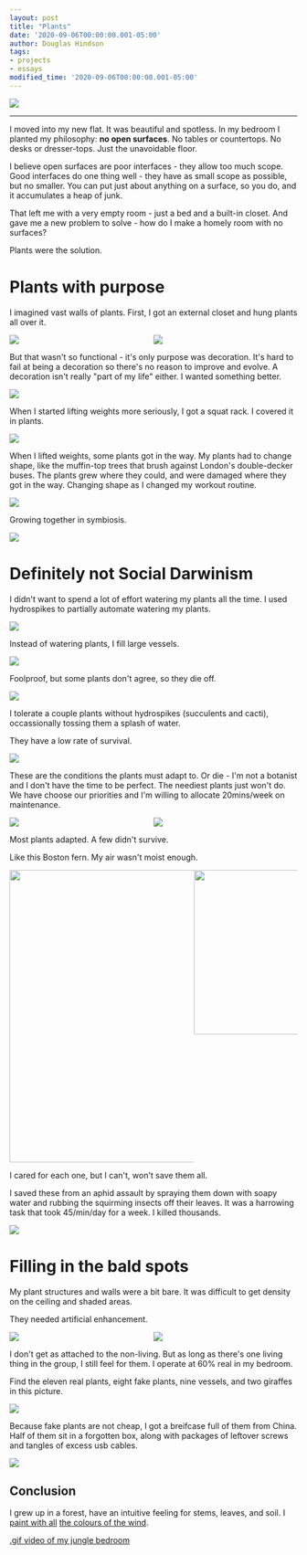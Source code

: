 ```yaml
---
layout: post
title: "Plants"
date: '2020-09-06T00:00:00.001-05:00'
author: Douglas Hindson
tags: 
- projects
- essays
modified_time: '2020-09-06T00:00:00.001-05:00'
---
```


<img src="https://i.imgur.com/STMPWD0.jpg"><br/>

---

I moved into my new flat. It was beautiful and spotless. In my bedroom I planted my philosophy: **no open surfaces**. No tables or countertops. No desks or dresser-tops. Just the unavoidable floor.

I believe open surfaces are poor interfaces - they allow too much scope. Good interfaces do one thing well - they have as small scope as possible, but no smaller. You can put just about anything on a surface, so you do, and it accumulates a heap of junk.

That left me with a very empty room - just a bed and a built-in closet. And gave me a new problem to solve - how do I make a homely room with no surfaces?

Plants were the solution.

# Plants with purpose

I imagined vast walls of plants. First, I got an external closet and hung plants all over it.

<div class="row" style="display:flex">
  <div class="column">
    <img src="https://i.imgur.com/AaJQm0I.jpg"><br/>
  </div>
  <div class="column">
    <img src="https://i.imgur.com/xT2eovv.jpg"><br/>
  </div>
</div>

But that wasn't so functional - it's only purpose was decoration. It's hard to fail at being a decoration so there's no reason to improve and evolve. A decoration isn't really "part of my life" either. I wanted something better.

<img src="https://i.imgur.com/dtQeenL.jpg"><br/>

When I started lifting weights more seriously, I got a squat rack. I covered it in plants.

<img src="https://i.imgur.com/ezmwlHj.jpg"><br/>

When I lifted weights, some plants got in the way. My plants had to change shape, like the muffin-top trees that brush against London's double-decker buses. The plants grew where they could, and were damaged where they got in the way. Changing shape as I changed my workout routine.

<img src="https://i.imgur.com/VF7gxsS.jpg"><br/>

Growing together in symbiosis.

<img src="https://i.imgur.com/w3jC4Hs.jpg"><br/>

# Definitely not Social Darwinism

I didn't want to spend a lot of effort watering my plants all the time. I used hydrospikes to partially automate watering my plants.

<img src="https://i.imgur.com/vvgDyqG.jpg"><br/>

Instead of watering plants, I fill large vessels.

<img src="https://i.imgur.com/AQAHKDT.jpg"><br/>

Foolproof, but some plants don't agree, so they die off.

<img src="https://i.imgur.com/9RZgeEZ.jpg"><br/>

I tolerate a couple plants without hydrospikes (succulents and cacti), occassionally tossing them a splash of water.

They have a low rate of survival.

<img src="https://i.imgur.com/sFDZ62M.jpg"><br/>

These are the conditions the plants must adapt to. Or die - I'm not a botanist and I don't have the time to be perfect. The neediest plants just won't do. We have choose our priorities and I'm willing to allocate 20mins/week on maintenance.

<div class="row" style="display:flex">
  <div class="column">
    <img src="https://i.imgur.com/ktAYR5v.jpg"><br/>
  </div>
  <div class="column">
    <img src="https://i.imgur.com/XxEvjrS.jpg"><br/>
  </div>
</div>

Most plants adapted. A few didn't survive.

Like this Boston fern. My air wasn't moist enough.

<div class="row" style="display:flex">
  <div class="column">
    <img src="https://i.imgur.com/a5XkwHw.jpg" style="width: 32rem; height: auto;"><br/>
  </div>
  <div class="column">
    <img src="https://i.imgur.com/v8A3t8o.jpg" style="width: 18rem; height: auto;"><br/>
  </div>
</div>

I cared for each one, but I can't, won't save them all.

I saved these from an aphid assault by spraying them down with soapy water and rubbing the squirming insects off their leaves. It was a harrowing task that took 45/min/day for a week. I killed thousands.

<img src="https://i.imgur.com/gnWSyXp.jpg"><br/>

# Filling in the bald spots

My plant structures and walls were a bit bare. It was difficult to get density on the ceiling and shaded areas.

They needed artificial enhancement.

<div class="row" style="display:flex">
  <div class="column">
    <img src="https://i.imgur.com/AKoQcFQ.jpg"><br/>    
  </div>
  <div class="column">
    <img src="https://i.imgur.com/uAuDxq6.jpg"><br/>    
  </div>
</div>

I don't get as attached to the non-living. But as long as there's one living thing in the group, I still feel for them. I operate at 60% real in my bedroom.

Find the eleven real plants, eight fake plants, nine vessels, and two giraffes in this picture.

<img src="https://i.imgur.com/osS6ZNp.jpg"><br/>

Because fake plants are not cheap, I got a breifcase full of them from China. Half of them sit in a forgotten box, along with packages of leftover screws and tangles of excess usb cables.

<img src="https://i.imgur.com/6Ak5kA0.jpg"><br/>

## Conclusion

I grew up in a forest, have an intuitive feeling for stems, leaves, and soil. I [paint with all](https://www.youtube.com/watch?v=O9MvdMqKvpU) [the colours of the wind](https://en.wikipedia.org/wiki/Colors_of_the_Wind).

[.gif video of my jungle bedroom](https://imgur.com/gp6uEeo)